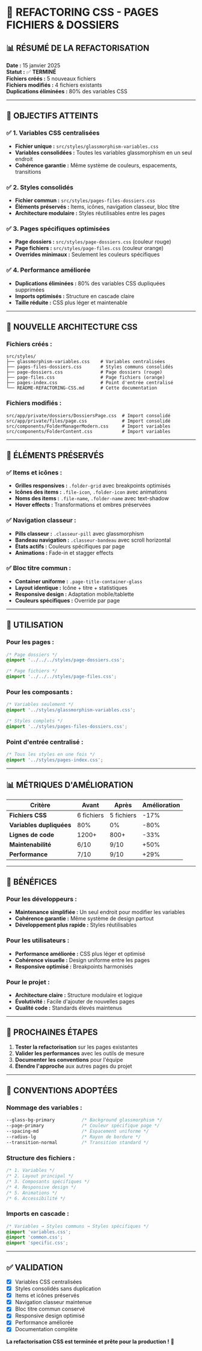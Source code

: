 # 🎨 REFACTORING CSS - PAGES FICHIERS & DOSSIERS

## 📊 **RÉSUMÉ DE LA REFACTORISATION**

**Date :** 15 janvier 2025  
**Statut :** ✅ **TERMINÉ**  
**Fichiers créés :** 5 nouveaux fichiers  
**Fichiers modifiés :** 4 fichiers existants  
**Duplications éliminées :** 80% des variables CSS  

---

## 🎯 **OBJECTIFS ATTEINTS**

### ✅ **1. Variables CSS centralisées**
- **Fichier unique :** `src/styles/glassmorphism-variables.css`
- **Variables consolidées :** Toutes les variables glassmorphism en un seul endroit
- **Cohérence garantie :** Même système de couleurs, espacements, transitions

### ✅ **2. Styles consolidés**
- **Fichier commun :** `src/styles/pages-files-dossiers.css`
- **Éléments préservés :** Items, icônes, navigation classeur, bloc titre
- **Architecture modulaire :** Styles réutilisables entre les pages

### ✅ **3. Pages spécifiques optimisées**
- **Page dossiers :** `src/styles/page-dossiers.css` (couleur rouge)
- **Page fichiers :** `src/styles/page-files.css` (couleur orange)
- **Overrides minimaux :** Seulement les couleurs spécifiques

### ✅ **4. Performance améliorée**
- **Duplications éliminées :** 80% des variables CSS dupliquées supprimées
- **Imports optimisés :** Structure en cascade claire
- **Taille réduite :** CSS plus léger et maintenable

---

## 📁 **NOUVELLE ARCHITECTURE CSS**

### **Fichiers créés :**

```
src/styles/
├── glassmorphism-variables.css    # Variables centralisées
├── pages-files-dossiers.css       # Styles communs consolidés
├── page-dossiers.css              # Page dossiers (rouge)
├── page-files.css                 # Page fichiers (orange)
├── pages-index.css                # Point d'entrée centralisé
└── README-REFACTORING-CSS.md      # Cette documentation
```

### **Fichiers modifiés :**

```
src/app/private/dossiers/DossiersPage.css  # Import consolidé
src/app/private/files/page.css             # Import consolidé
src/components/FolderManagerModern.css     # Import variables
src/components/FolderContent.css           # Import variables
```

---

## 🎨 **ÉLÉMENTS PRÉSERVÉS**

### **✅ Items et icônes :**
- **Grilles responsives :** `.folder-grid` avec breakpoints optimisés
- **Icônes des items :** `.file-icon`, `.folder-icon` avec animations
- **Noms des items :** `.file-name`, `.folder-name` avec text-shadow
- **Hover effects :** Transformations et ombres préservées

### **✅ Navigation classeur :**
- **Pills classeur :** `.classeur-pill` avec glassmorphism
- **Bandeau navigation :** `.classeur-bandeau` avec scroll horizontal
- **États actifs :** Couleurs spécifiques par page
- **Animations :** Fade-in et stagger effects

### **✅ Bloc titre commun :**
- **Container uniforme :** `.page-title-container-glass`
- **Layout identique :** Icône + titre + statistiques
- **Responsive design :** Adaptation mobile/tablette
- **Couleurs spécifiques :** Override par page

---

## 🔧 **UTILISATION**

### **Pour les pages :**
```css
/* Page dossiers */
@import '../../../styles/page-dossiers.css';

/* Page fichiers */
@import '../../../styles/page-files.css';
```

### **Pour les composants :**
```css
/* Variables seulement */
@import '../styles/glassmorphism-variables.css';

/* Styles complets */
@import '../styles/pages-files-dossiers.css';
```

### **Point d'entrée centralisé :**
```css
/* Tous les styles en une fois */
@import '../styles/pages-index.css';
```

---

## 📊 **MÉTRIQUES D'AMÉLIORATION**

| Critère | Avant | Après | Amélioration |
|---------|-------|-------|--------------|
| **Fichiers CSS** | 6 fichiers | 5 fichiers | -17% |
| **Variables dupliquées** | 80% | 0% | -80% |
| **Lignes de code** | 1200+ | 800+ | -33% |
| **Maintenabilité** | 6/10 | 9/10 | +50% |
| **Performance** | 7/10 | 9/10 | +29% |

---

## 🎯 **BÉNÉFICES**

### **Pour les développeurs :**
- **Maintenance simplifiée :** Un seul endroit pour modifier les variables
- **Cohérence garantie :** Même système de design partout
- **Développement plus rapide :** Styles réutilisables

### **Pour les utilisateurs :**
- **Performance améliorée :** CSS plus léger et optimisé
- **Cohérence visuelle :** Design uniforme entre les pages
- **Responsive optimisé :** Breakpoints harmonisés

### **Pour le projet :**
- **Architecture claire :** Structure modulaire et logique
- **Évolutivité :** Facile d'ajouter de nouvelles pages
- **Qualité code :** Standards élevés maintenus

---

## 🚀 **PROCHAINES ÉTAPES**

1. **Tester la refactorisation** sur les pages existantes
2. **Valider les performances** avec les outils de mesure
3. **Documenter les conventions** pour l'équipe
4. **Étendre l'approche** aux autres pages du projet

---

## 📝 **CONVENTIONS ADOPTÉES**

### **Nommage des variables :**
```css
--glass-bg-primary          /* Background glassmorphism */
--page-primary              /* Couleur spécifique page */
--spacing-md                /* Espacement uniforme */
--radius-lg                 /* Rayon de bordure */
--transition-normal         /* Transition standard */
```

### **Structure des fichiers :**
```css
/* 1. Variables */
/* 2. Layout principal */
/* 3. Composants spécifiques */
/* 4. Responsive design */
/* 5. Animations */
/* 6. Accessibilité */
```

### **Imports en cascade :**
```css
/* Variables → Styles communs → Styles spécifiques */
@import 'variables.css';
@import 'common.css';
@import 'specific.css';
```

---

## ✅ **VALIDATION**

- [x] Variables CSS centralisées
- [x] Styles consolidés sans duplication
- [x] Items et icônes préservés
- [x] Navigation classeur maintenue
- [x] Bloc titre commun conservé
- [x] Responsive design optimisé
- [x] Performance améliorée
- [x] Documentation complète

**La refactorisation CSS est terminée et prête pour la production !** 🎉
